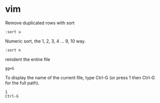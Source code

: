vim
===

Remove duplicated rows with sort

```vim
:sort u
```
Numeric sort, the 1, 2, 3, 4 ... 9, 10 way.

```vim
:sort n
```

reindent the entire file

```vim
gg=G
```

To display the name of the current file, type Ctrl-G (or press 1 then Ctrl-G for the full path).

```
1
Ctrl-G
```
